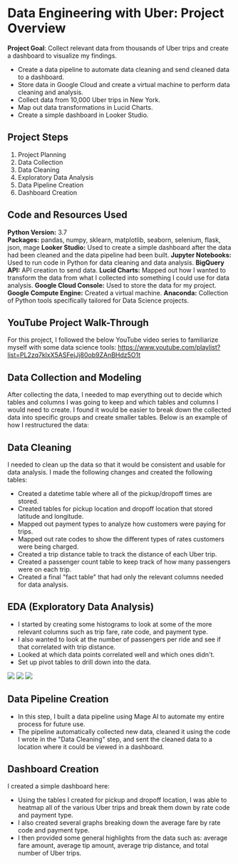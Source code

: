 # Data Engineering with Uber: Project Overview
**Project Goal**:  Collect relevant data from thousands of Uber trips and create a dashboard to visualize my findings.
* Create a data pipeline to automate data cleaning and send cleaned data to a dashboard.
* Store data in Google Cloud and create a virtual machine to perform data cleaning and analysis.
* Collect data from 10,000 Uber trips in New York. 
* Map out data transformations in Lucid Charts.
* Create a simple dashboard in Looker Studio.

## Project Steps
1. Project Planning
2. Data Collection
3. Data Cleaning
4. Exploratory Data Analysis
5. Data Pipeline Creation
6. Dashboard Creation

## Code and Resources Used  
**Python Version:** 3.7   
**Packages:** pandas, numpy, sklearn, matplotlib, seaborn, selenium, flask, json, mage 
**Looker Studio:** Used to create a simple dashboard after the data had been cleaned and the data pipeline had been built.
**Jupyter Notebooks:** Used to run code in Python for data cleaning and data analysis.
**BigQuery API:** API creation to send data.
**Lucid Charts:** Mapped out how I wanted to transform the data from what I collected into something I could use for data analysis.
**Google Cloud Console:** Used to store the data for my project.
**Google Compute Engine:** Created a virtual machine.
**Anaconda:** Collection of Python tools specifically tailored for Data Science projects.

## YouTube Project Walk-Through
For this project, I followed the below YouTube video series to familiarize myself with some data science tools:
https://www.youtube.com/playlist?list=PL2zq7klxX5ASFejJj80ob9ZAnBHdz5O1t

## Data Collection and Modeling
After collecting the data, I needed to map everything out to decide which tables and columns I was going to keep and which tables and columns I would need to create. I found it would be easier to break down the collected data into specific groups and create smaller tables. Below is an example of how I restructured the data:
![]()

## Data Cleaning
I needed to clean up the data so that it would be consistent and usable for data analysis. I made the following changes and created the following tables:

*	Created a datetime table where all of the pickup/dropoff times are stored.
*	Created tables for pickup location and dropoff location that stored latitude and longitude.
*	Mapped out payment types to analyze how customers were paying for trips.
*	Mapped out rate codes to show the different types of rates customers were being charged.
*	Created a trip distance table to track the distance of each Uber trip.
*	Created a passenger count table to keep track of how many passengers were on each trip.
*	Created a final "fact table" that had only the relevant columns needed for data analysis.

## EDA (Exploratory Data Analysis)
* I started by creating some histograms to look at some of the more relevant columns such as trip fare, rate code, and payment type.
* I also wanted to look at the number of passengers per ride and see if that correlated with trip distance.
* Looked at which data points correlated well and which ones didn't.
* Set up pivot tables to drill down into the data.

![](https://github.com/backfire250/Ernie_Portfolio/blob/main/images/correlation_viz.png)
![](https://github.com/backfire250/Ernie_Portfolio/blob/main/images/pos_by_state.png)
![](https://github.com/backfire250/Ernie_Portfolio/blob/main/images/salary_by_job_title.PNG)

## Data Pipeline Creation
* In this step, I built a data pipeline using Mage AI to automate my entire process for future use.
* The pipeline automatically collected new data, cleaned it using the code I wrote in the "Data Cleaning" step, and sent the cleaned data to a location where it could be viewed in a dashboard.

## Dashboard Creation
I created a simple dashboard here:
* Using the tables I created for pickup and dropoff location, I was able to heatmap all of the various Uber trips and break them down by rate code and payment type.
* I also created several graphs breaking down the average fare by rate code and payment type.
* I then provided some general highlights from the data such as: average fare amount, average tip amount, average trip distance, and total number of Uber trips.
![]()
